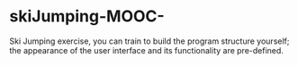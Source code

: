 # skiJumping-MOOC-
Ski Jumping exercise, you can train to build the program structure yourself; the appearance of the user interface and its functionality are pre-defined.

